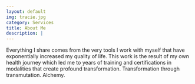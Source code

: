 ```yaml
---
layout: default
img: tracie.jpg
category: Services
title: About Me
description: |
---
```

Everything I share comes from the very tools I work with myself that have exponentially increased my quality of life. This work is the result of my own health journey which led me to years of training and certifications in modalities that create profound transformation. Transformation through transmutation. Alchemy.